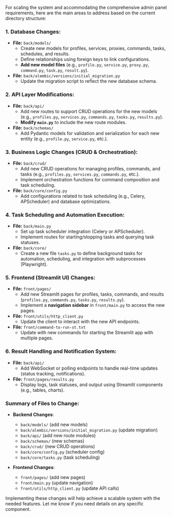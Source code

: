 For scaling the system and accommodating the comprehensive admin panel requirements, here are the main areas to address based on the current directory structure:

### 1. **Database Changes**:
   - **File:** `back/models/`  
     - Create new models for profiles, services, proxies, commands, tasks, schedules, and results.
     - Define relationships using foreign keys to link configurations.
     - **Add new model files** (e.g., `profile.py`, `service.py`, `proxy.py`, `command.py`, `task.py`, `result.py`).
   - **File:** `back/alembic/versions/initial_migration.py`  
     - Update the migration script to reflect the new database schema.

### 2. **API Layer Modifications**:
   - **File:** `back/api/`  
     - Add new routes to support CRUD operations for the new models (e.g., `profiles.py`, `services.py`, `commands.py`, `tasks.py`, `results.py`).
     - **Modify `main.py`** to include the new route modules.
   - **File:** `back/schemas/`  
     - Add Pydantic models for validation and serialization for each new entity (e.g., `profile.py`, `service.py`, etc.).

### 3. **Business Logic Changes (CRUD & Orchestration)**:
   - **File:** `back/crud/`  
     - Add new CRUD operations for managing profiles, commands, and tasks (e.g., `profiles.py`, `services.py`, `commands.py`, etc.).
     - Implement orchestration functions for command composition and task scheduling.
   - **File:** `back/core/config.py`  
     - Add configurations related to task scheduling (e.g., Celery, APScheduler) and database optimizations.

### 4. **Task Scheduling and Automation Execution**:
   - **File:** `back/main.py`  
     - Set up task scheduler integration (Celery or APScheduler).
     - Implement routes for starting/stopping tasks and querying task statuses.
   - **File:** `back/core/`  
     - Create a new file `tasks.py` to define background tasks for automation, scheduling, and integration with subprocesses (Playwright).

### 5. **Frontend (Streamlit UI) Changes**:
   - **File:** `front/pages/`  
     - Add new Streamlit pages for profiles, tasks, commands, and results (`profiles.py`, `commands.py`, `tasks.py`, `results.py`).
     - Implement a **navigation sidebar** in `front/main.py` to access the new pages.
   - **File:** `front/utils/http_client.py`  
     - Update the client to interact with the new API endpoints.
   - **File:** `front/command-to-run-st.txt`  
     - Update with new commands for starting the Streamlit app with multiple pages.

### 6. **Result Handling and Notification System**:
   - **File:** `back/api/`  
     - Add WebSocket or polling endpoints to handle real-time updates (status tracking, notifications).
   - **File:** `front/pages/results.py`  
     - Display logs, task statuses, and output using Streamlit components (e.g., tables, charts).

### Summary of Files to Change:
- **Backend Changes**:
   - `back/models/` (add new models)
   - `back/alembic/versions/initial_migration.py` (update migration)
   - `back/api/` (add new route modules)
   - `back/schemas/` (new schemas)
   - `back/crud/` (new CRUD operations)
   - `back/core/config.py` (scheduler config)
   - `back/core/tasks.py` (task scheduling)

- **Frontend Changes**:
   - `front/pages/` (add new pages)
   - `front/main.py` (update navigation)
   - `front/utils/http_client.py` (update API calls)

Implementing these changes will help achieve a scalable system with the needed features. Let me know if you need details on any specific component.
